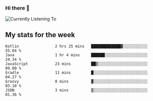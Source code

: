 ### Hi there 👋

![Currently Listening To](https://lastfm-recently-played.vercel.app/api?user=lynziee)

## My stats for the week
<!--START_SECTION:waka-->

```text
Kotlin                2 hrs 25 mins   █████████████▓░░░░░░░░░░░   55.04 %
Java                  1 hr 4 mins     ██████░░░░░░░░░░░░░░░░░░░   24.34 %
JavaScript            23 mins         ██▒░░░░░░░░░░░░░░░░░░░░░░   09.00 %
Gradle                11 mins         █░░░░░░░░░░░░░░░░░░░░░░░░   04.27 %
Groovy                8 mins          ▓░░░░░░░░░░░░░░░░░░░░░░░░   03.10 %
JSON                  3 mins          ▒░░░░░░░░░░░░░░░░░░░░░░░░   01.36 %
```

<!--END_SECTION:waka-->
